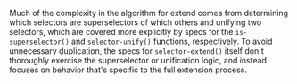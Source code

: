 Much of the complexity in the algorithm for extend comes from determining which
selectors are superselectors of which others and unifying two selectors, which
are covered more explicitly by specs for the `is-superselector()` and
`selector-unify()` functions, respectively. To avoid unnecessary duplication,
the specs for `selector-extend()` itself don't thoroughly exercise the
superselector or unification logic, and instead focuses on behavior that's
specific to the full extension process.
